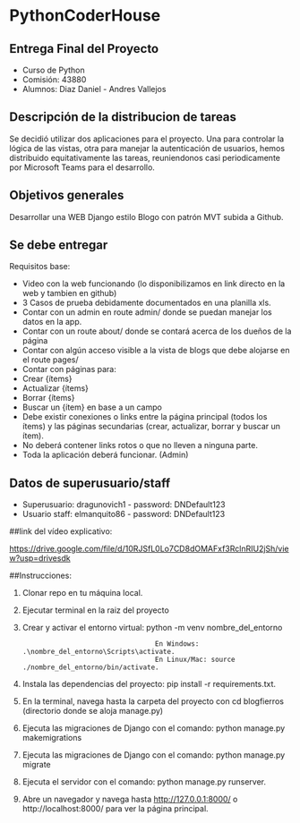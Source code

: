 # PythonCoderHouse

## Entrega Final del Proyecto  

- Curso de Python 
- Comisión: 43880
- Alumnos: Diaz Daniel - Andres Vallejos

## Descripción de la distribucion de tareas

Se decidió utilizar dos aplicaciones para el proyecto. Una para controlar la lógica de las vistas, otra para manejar la autenticación de usuarios,
hemos distribuido equitativamente las tareas, reuniendonos casi periodicamente por Microsoft Teams para el desarrollo.


## Objetivos generales

Desarrollar una WEB Django estilo Blogo con patrón MVT subida a Github.

## Se debe entregar
Requisitos base: 

- Video con la web funcionando (lo disponibilizamos en link directo en la web y tambien en github)
- 3 Casos de prueba debidamente documentados en una planilla xls.
- Contar con un admin en route admin/ donde se puedan manejar los datos en la app.
- Contar con un route about/ donde se contará acerca de los dueños de la página
- Contar con algún acceso visible a la vista de blogs que debe alojarse en el route pages/
- Contar con páginas para:
- Crear {ítems}
- Actualizar {ítems}
- Borrar {ítems}
- Buscar un {ítem} en base a un campo
- Debe existir conexiones o links entre la página principal (todos los ítems) y las páginas secundarias (crear, actualizar, borrar y buscar un ítem).
- No deberá contener links rotos o que no lleven a ninguna parte.
- Toda la aplicación deberá funcionar. (Admin)

## Datos de superusuario/staff
- Superusuario: dragunovich1 - password: DNDefault123
- Usuario staff: elmanquito86 - password: DNDefault123

##link del vídeo explicativo:

https://drive.google.com/file/d/10RJSfL0Lo7CD8dOMAFxf3RclnRIU2jSh/view?usp=drivesdk

##Instrucciones:

1. Clonar repo en tu máquina local.

2. Ejecutar terminal en la raiz del proyecto

3. Crear y activar el entorno virtual:	python -m venv nombre_del_entorno
										
										En Windows: .\nombre_del_entorno\Scripts\activate.
										En Linux/Mac: source ./nombre_del_entorno/bin/activate.

    
4. Instala las dependencias del proyecto: pip install -r requirements.txt.

5. En la terminal, navega hasta la carpeta del proyecto con cd blogfierros (directorio donde se aloja manage.py)

6. Ejecuta las migraciones de Django con el comando: python manage.py makemigrations

7. Ejecuta las migraciones de Django con el comando: python manage.py migrate

8. Ejecuta el servidor con el comando: python manage.py runserver.

9. Abre un navegador y navega hasta http://127.0.0.1:8000/ o http://localhost:8000/ para ver la página principal.
